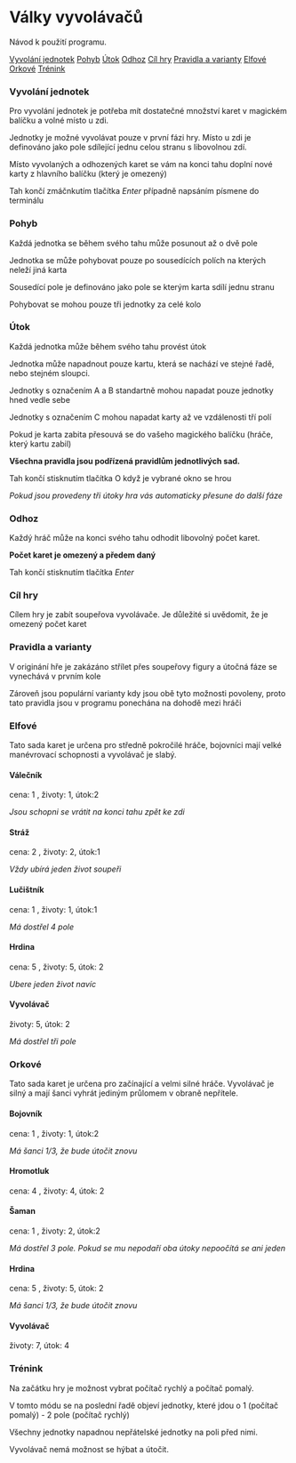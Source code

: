 <!DOCTYPE html>
<html lang="en">
<head>
<meta charset="UTF-8">
<meta name="viewport" content="width=device-width, initial-scale=1">


</head>
<body>


<div class="header">
  <h1>Války vyvolávačů</h1>
  <p>Návod k použití programu.</p>
</div>

<div class="navbar">
  <a href="#ch01">Vyvolání jednotek</a>
  <a href="#ch02">Pohyb</a>
  <a href="#ch03">Útok</a>
  <a href="#ch04">Odhoz</a>
  <a href="#ch05">Cíl hry</a>
  <a href="#ch06">Pravidla a varianty</a>
  <a href="#ch07" class="right">Elfové</a>
  <a href="#ch08" class="right">Orkové</a>
  <a href="#ch09" class="right">Trénink</a>
</div>

<div class="chapter" id="ch01">
<h3 class="heading-1">Vyvolání jednotek</h3>
<p class="para">Pro vyvolání jednotek je potřeba mít dostatečné množství karet v magickém balíčku a volné místo u zdi.</p>
<p class="para">Jednotky je možné vyvolávat pouze v první fázi hry. Místo u zdi je definováno jako pole sdílející jednu celou stranu s libovolnou zdí.</p>
<p class="para">Místo vyvolaných a odhozených karet se vám na konci tahu doplní nové karty z hlavního balíčku (který je omezený)</p>
<p class="para">Tah končí zmáčnkutím tlačítka <I>Enter</I> případně napsáním písmene do terminálu</p>

</div>

<div class="chapter" id="ch02">
<h3 class="heading-1">Pohyb</h3>
<p class="para">Každá jednotka se během svého tahu může posunout až o dvě pole</p>
<p class="para">Jednotka se může pohybovat pouze po sousedících polích na kterých neleží jiná karta</p>
<p class="para">Sousedící pole je definováno jako pole se kterým karta sdílí jednu stranu</p>
<p class="para">Pohybovat se mohou pouze tři jednotky za celé kolo</p>

</div>

<div class="chapter" id="ch03">
<h3 class="heading-1">Útok</h3>
<p class="para">Každá jednotka může během svého tahu provést útok</p>
<p class="para">Jednotka může napadnout pouze kartu, která se nachází ve stejné řadě, nebo stejném sloupci.</p>
<p class="para">Jednotky s označením A a B standartně mohou napadat pouze jednotky hned vedle sebe</p>
<p class="para">Jednotky s označením C mohou napadat karty až ve vzdálenosti tří polí</p>
<p class="para">Pokud je karta zabita přesouvá se do vašeho magického balíčku (hráče, který kartu zabil)</p>
<p class="para"> <B> Všechna pravidla jsou podřízená pravidlům jednotlivých sad. </B></p>
<p class="para">Tah končí stisknutím tlačítka O když je vybrané okno se hrou</p>
<p class="para"><I>Pokud jsou provedeny tři útoky hra vás automaticky přesune do další fáze</I></p>

</div>

<div class="chapter" id="ch04">
<h3 class="heading-1">Odhoz</h3>
<p class="para">Každý hráč může na konci svého tahu odhodit libovolný počet karet.</p>
<p class="para"><B>Počet karet je omezený a předem daný</B></p>
<p class="para">Tah končí stisknutím tlačítka <I>Enter</I></p>

</div>


<div class="chapter" id="ch05">
<h3 class="heading-1">Cíl hry</h3>
<p class="para">Cílem hry je zabít soupeřova vyvolávače. Je důležité si uvědomit, že je omezený počet karet</p>

</div>

<div class="chapter" id="ch06">
<h3 class="heading-1">Pravidla a varianty</h3>
<p class="para">V originání hře je zakázáno střílet přes soupeřovy figury a útočná fáze se vynechává v prvním kole</p>
<p class="para">Zároveň jsou populární varianty kdy jsou obě tyto možnosti povoleny, proto tato pravidla jsou v programu ponechána na dohodě mezi hráči</p>

</div>

<div class="chapter" id="ch07">
<h3 class="heading-1">Elfové</h3>
<p class="para">Tato sada karet je určena pro středně pokročilé hráče, bojovníci mají velké manévrovací schopnosti a vyvolávač je slabý.</p>

<h4 class="heading-1">Válečník</h4>
<p class="para">cena: 1 , životy: 1, útok:2</p>
<p class="para"><I>Jsou schopni se vrátit na konci tahu zpět ke zdi</I></p>

<h4 class="heading-1">Stráž</h4>
<p class="para">cena: 2 , životy: 2, útok:1</p>
<p class="para"><I>Vždy ubírá jeden život soupeři</I></p>

<h4 class="heading-1">Lučištník</h4>
<p class="para">cena: 1 , životy: 1, útok:1</p>
<p class="para"><I>Má dostřel 4 pole</I></p>

<h4 class="heading-1">Hrdina</h4>
<p class="para">cena: 5 , životy: 5, útok: 2</p>
<p class="para"><I>Ubere jeden život navíc</I></p>

<h4 class="heading-1">Vyvolávač</h4>
<p class="para">životy: 5, útok: 2</p>
<p class="para"><I>Má dostřel tři pole</I></p>

</div>

<div class="chapter" id="ch08">
<h3 class="heading-1">Orkové</h3>
<p class="para">Tato sada karet je určena pro začínající a velmi silné hráče. Vyvolávač je silný a mají šanci vyhrát jediným průlomem v obraně nepřítele.</p>

<h4 class="heading-1">Bojovník</h4>
<p class="para">cena: 1 , životy: 1, útok:2</p>
<p class="para"><I>Má šanci 1/3, že bude útočit znovu</I></p>

<h4 class="heading-1">Hromotluk</h4>
<p class="para">cena: 4 , životy: 4, útok: 2</p>

<h4 class="heading-1">Šaman</h4>
<p class="para">cena: 1 , životy: 2, útok:2</p>
<p class="para"><I>Má dostřel 3 pole. Pokud se mu nepodaří oba útoky nepoočítá se ani jeden</I></p>

<h4 class="heading-1">Hrdina</h4>
<p class="para">cena: 5 , životy: 5, útok: 2</p>
<p class="para"><I>Má šanci 1/3, že bude útočit znovu</I></p>

<h4 class="heading-1">Vyvolávač</h4>
<p class="para">životy: 7, útok: 4</p>

</div>

<div class="chapter" id="ch09">
<h3 class="heading-1">Trénink</h3>
<p class="para">Na začátku hry je možnost vybrat počítač rychlý a počítač pomalý.</p>
<p class="para">V tomto módu se na poslední řadě objeví jednotky, které jdou o 1 (počítač pomalý) - 2 pole (počítač rychlý)</p>
<p class="para">Všechny jednotky napadnou nepřátelské jednotky na poli před nimi.</p>
<p class="para">Vyvolávač nemá možnost se hýbat a útočit.</p>

</body>
</html>
